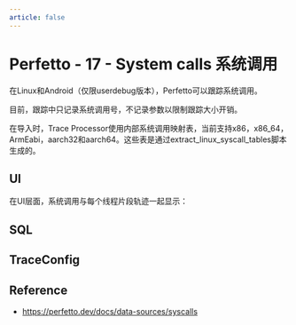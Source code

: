 ```yaml
---
article: false
---
```


# Perfetto - 17 - System calls 系统调用

在Linux和Android（仅限userdebug版本），Perfetto可以跟踪系统调用。

目前，跟踪中只记录系统调用号，不记录参数以限制跟踪大小开销。

在导入时，Trace Processor使用内部系统调用映射表，当前支持x86，x86_64，ArmEabi，aarch32和aarch64。这些表是通过extract_linux_syscall_tables脚本生成的。

## UI

在UI层面，系统调用与每个线程片段轨迹一起显示：

## SQL
##  TraceConfig

## Reference 
- https://perfetto.dev/docs/data-sources/syscalls
